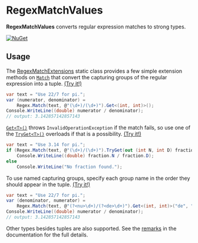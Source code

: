 # RegexMatchValues

**RegexMatchValues** converts regular expression matches to strong types.

[![NuGet](https://img.shields.io/nuget/v/RegexMatchValues.svg)](https://www.nuget.org/packages/RegexMatchValues)

## Usage

The [RegexMatchExtensions](RegexMatchValues/RegexMatchExtensions.md) static class provides a few simple extension methods on [`Match`](https://docs.microsoft.com/dotnet/api/system.text.regularexpressions.match) that convert the capturing groups of the regular expression into a tuple. [(Try it!)](https://dotnetfiddle.net/e7dSIl)

```csharp
var text = "Use 22/7 for pi.";
var (numerator, denominator) =
    Regex.Match(text, @"(\d+)/(\d+)").Get<(int, int)>();
Console.WriteLine((double) numerator / denominator);
// output: 3.142857142857143
```

[`Get<T>()`](RegexMatchValues/RegexMatchExtensions/Get.md) throws `InvalidOperationException` if the match fails, so use one of the [`TryGet<T>()`](RegexMatchValues/RegexMatchExtensions/TryGet.md) overloads if that is a possibility. [(Try it!)](https://dotnetfiddle.net/t2vtM0)

```csharp
var text = "Use 3.14 for pi.";
if (Regex.Match(text, @"(\d+)/(\d+)").TryGet(out (int N, int D) fraction))
    Console.WriteLine((double) fraction.N / fraction.D);
else
    Console.WriteLine("No fraction found.");
```

To use named capturing groups, specify each group name in the order they should appear in the tuple. [(Try it!)](https://dotnetfiddle.net/78heXi)

```csharp
var text = "Use 22/7 for pi.";
var (denominator, numerator) =
    Regex.Match(text, @"(?<nu>\d+)/(?<de>\d+)").Get<(int, int)>("de", "nu");
Console.WriteLine((double) numerator / denominator);
// output: 3.142857142857143
```

Other types besides tuples are also supported. See the [remarks](RegexMatchValues/RegexMatchExtensions.md) in the documentation for the full details.
